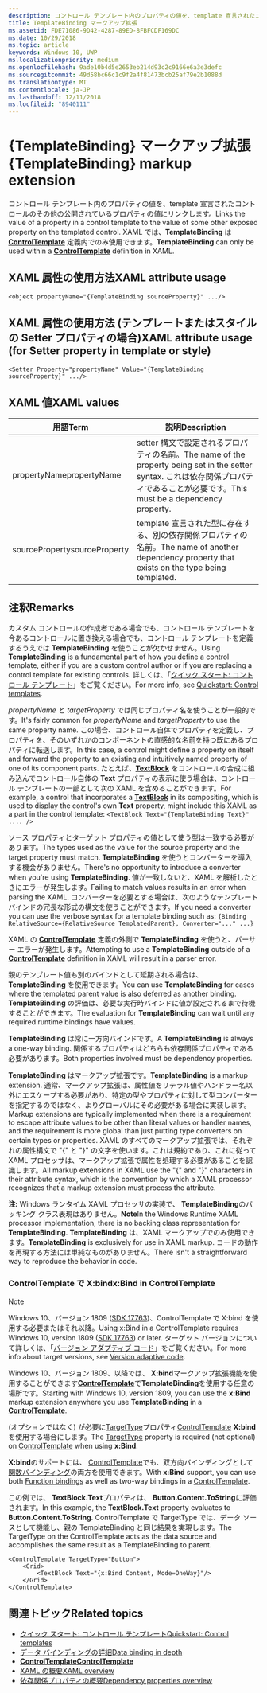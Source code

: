 ```yaml
---
description: コントロール テンプレート内のプロパティの値を、template 宣言されたコントロールのその他の公開されているプロパティの値にリンクします。 XAML では、TemplateBinding は ControlTemplate 定義内でのみ使用できます。
title: TemplateBinding マークアップ拡張
ms.assetid: FDE71086-9D42-4287-89ED-8FBFCDF169DC
ms.date: 10/29/2018
ms.topic: article
keywords: Windows 10, UWP
ms.localizationpriority: medium
ms.openlocfilehash: 9ade10b4d5e2653eb214d93c2c9166e6a3e3defc
ms.sourcegitcommit: 49d58bc66c1c9f2a4f81473bcb25af79e2b1088d
ms.translationtype: MT
ms.contentlocale: ja-JP
ms.lasthandoff: 12/11/2018
ms.locfileid: "8940111"
---
```

# <a name="templatebinding-markup-extension"></a><span data-ttu-id="20b08-105">{TemplateBinding} マークアップ拡張</span><span class="sxs-lookup"><span data-stu-id="20b08-105">{TemplateBinding} markup extension</span></span>

<span data-ttu-id="20b08-106">コントロール テンプレート内のプロパティの値を、template 宣言されたコントロールのその他の公開されているプロパティの値にリンクします。</span><span class="sxs-lookup"><span data-stu-id="20b08-106">Links the value of a property in a control template to the value of some other exposed property on the templated control.</span></span> <span data-ttu-id="20b08-107">XAML では、**TemplateBinding** は [**ControlTemplate**](https://msdn.microsoft.com/library/windows/apps/br209391) 定義内でのみ使用できます。</span><span class="sxs-lookup"><span data-stu-id="20b08-107">**TemplateBinding** can only be used within a [**ControlTemplate**](https://msdn.microsoft.com/library/windows/apps/br209391) definition in XAML.</span></span>

## <a name="xaml-attribute-usage"></a><span data-ttu-id="20b08-108">XAML 属性の使用方法</span><span class="sxs-lookup"><span data-stu-id="20b08-108">XAML attribute usage</span></span>

``` syntax
<object propertyName="{TemplateBinding sourceProperty}" .../>
```

## <a name="xaml-attribute-usage-for-setter-property-in-template-or-style"></a><span data-ttu-id="20b08-109">XAML 属性の使用方法 (テンプレートまたはスタイルの Setter プロパティの場合)</span><span class="sxs-lookup"><span data-stu-id="20b08-109">XAML attribute usage (for Setter property in template or style)</span></span>

``` syntax
<Setter Property="propertyName" Value="{TemplateBinding sourceProperty}" .../>
```

## <a name="xaml-values"></a><span data-ttu-id="20b08-110">XAML 値</span><span class="sxs-lookup"><span data-stu-id="20b08-110">XAML values</span></span>

| <span data-ttu-id="20b08-111">用語</span><span class="sxs-lookup"><span data-stu-id="20b08-111">Term</span></span> | <span data-ttu-id="20b08-112">説明</span><span class="sxs-lookup"><span data-stu-id="20b08-112">Description</span></span> |
|------|-------------|
| <span data-ttu-id="20b08-113">propertyName</span><span class="sxs-lookup"><span data-stu-id="20b08-113">propertyName</span></span> | <span data-ttu-id="20b08-114">setter 構文で設定されるプロパティの名前。</span><span class="sxs-lookup"><span data-stu-id="20b08-114">The name of the property being set in the setter syntax.</span></span> <span data-ttu-id="20b08-115">これは依存関係プロパティであることが必要です。</span><span class="sxs-lookup"><span data-stu-id="20b08-115">This must be a dependency property.</span></span> |
| <span data-ttu-id="20b08-116">sourceProperty</span><span class="sxs-lookup"><span data-stu-id="20b08-116">sourceProperty</span></span> | <span data-ttu-id="20b08-117">template 宣言された型に存在する、別の依存関係プロパティの名前。</span><span class="sxs-lookup"><span data-stu-id="20b08-117">The name of another dependency property that exists on the type being templated.</span></span> |

## <a name="remarks"></a><span data-ttu-id="20b08-118">注釈</span><span class="sxs-lookup"><span data-stu-id="20b08-118">Remarks</span></span>

<span data-ttu-id="20b08-119">カスタム コントロールの作成者である場合でも、コントロール テンプレートを今あるコントロールに置き換える場合でも、コントロール テンプレートを定義するうえでは **TemplateBinding** を使うことが欠かせません。</span><span class="sxs-lookup"><span data-stu-id="20b08-119">Using **TemplateBinding** is a fundamental part of how you define a control template, either if you are a custom control author or if you are replacing a control template for existing controls.</span></span> <span data-ttu-id="20b08-120">詳しくは、「[クイック スタート: コントロール テンプレート](https://msdn.microsoft.com/library/windows/apps/xaml/hh465374)」をご覧ください。</span><span class="sxs-lookup"><span data-stu-id="20b08-120">For more info, see [Quickstart: Control templates](https://msdn.microsoft.com/library/windows/apps/xaml/hh465374).</span></span>

<span data-ttu-id="20b08-121">*propertyName* と *targetProperty* では同じプロパティ名を使うことが一般的です。</span><span class="sxs-lookup"><span data-stu-id="20b08-121">It's fairly common for *propertyName* and *targetProperty* to use the same property name.</span></span> <span data-ttu-id="20b08-122">この場合、コントロール自体でプロパティを定義し、プロパティを、そのいずれかのコンポーネントの直感的な名前を持つ既にあるプロパティに転送します。</span><span class="sxs-lookup"><span data-stu-id="20b08-122">In this case, a control might define a property on itself and forward the property to an existing and intuitively named property of one of its component parts.</span></span> <span data-ttu-id="20b08-123">たとえば、[**TextBlock**](https://msdn.microsoft.com/library/windows/apps/br209652) をコントロールの合成に組み込んでコントロール自体の **Text** プロパティの表示に使う場合は、コントロール テンプレートの一部として次の XAML を含めることができます。</span><span class="sxs-lookup"><span data-stu-id="20b08-123">For example, a control that incorporates a [**TextBlock**](https://msdn.microsoft.com/library/windows/apps/br209652) in its compositing, which is used to display the control's own **Text** property, might include this XAML as a part in the control template:</span></span> `<TextBlock Text="{TemplateBinding Text}" .... />`

<span data-ttu-id="20b08-124">ソース プロパティとターゲット プロパティの値として使う型は一致する必要があります。</span><span class="sxs-lookup"><span data-stu-id="20b08-124">The types used as the value for the source property and the target property must match.</span></span> <span data-ttu-id="20b08-125">**TemplateBinding** を使うとコンバーターを導入する機会がありません。</span><span class="sxs-lookup"><span data-stu-id="20b08-125">There's no opportunity to introduce a converter when you're using **TemplateBinding**.</span></span> <span data-ttu-id="20b08-126">値が一致しないと、XAML を解析したときにエラーが発生します。</span><span class="sxs-lookup"><span data-stu-id="20b08-126">Failing to match values results in an error when parsing the XAML.</span></span> <span data-ttu-id="20b08-127">コンバーターを必要とする場合は、次のようなテンプレート バインドの冗長な形式の構文を使うことができます。</span><span class="sxs-lookup"><span data-stu-id="20b08-127">If you need a converter you can use the verbose syntax for a template binding such as:</span></span> `{Binding RelativeSource={RelativeSource TemplatedParent}, Converter="..." ...}`

<span data-ttu-id="20b08-128">XAML の [**ControlTemplate**](https://msdn.microsoft.com/library/windows/apps/br209391) 定義の外側で **TemplateBinding** を使うと、パーサー エラーが発生します。</span><span class="sxs-lookup"><span data-stu-id="20b08-128">Attempting to use a **TemplateBinding** outside of a [**ControlTemplate**](https://msdn.microsoft.com/library/windows/apps/br209391) definition in XAML will result in a parser error.</span></span>

<span data-ttu-id="20b08-129">親のテンプレート値も別のバインドとして延期される場合は、**TemplateBinding** を使用できます。</span><span class="sxs-lookup"><span data-stu-id="20b08-129">You can use **TemplateBinding** for cases where the templated parent value is also deferred as another binding.</span></span> <span data-ttu-id="20b08-130">**TemplateBinding** の評価は、必要な実行時バインドに値が設定されるまで待機することができます。</span><span class="sxs-lookup"><span data-stu-id="20b08-130">The evaluation for **TemplateBinding** can wait until any required runtime bindings have values.</span></span>

<span data-ttu-id="20b08-131">**TemplateBinding** は常に一方向バインドです。</span><span class="sxs-lookup"><span data-stu-id="20b08-131">A **TemplateBinding** is always a one-way binding.</span></span> <span data-ttu-id="20b08-132">関係するプロパティはどちらも依存関係プロパティである必要があります。</span><span class="sxs-lookup"><span data-stu-id="20b08-132">Both properties involved must be dependency properties.</span></span>

<span data-ttu-id="20b08-133">**TemplateBinding** はマークアップ拡張です。</span><span class="sxs-lookup"><span data-stu-id="20b08-133">**TemplateBinding** is a markup extension.</span></span> <span data-ttu-id="20b08-134">通常、マークアップ拡張は、属性値をリテラル値やハンドラー名以外にエスケープする必要があり、特定の型やプロパティに対して型コンバーターを指定するのではなく、よりグローバルにその必要がある場合に実装します。</span><span class="sxs-lookup"><span data-stu-id="20b08-134">Markup extensions are typically implemented when there is a requirement to escape attribute values to be other than literal values or handler names, and the requirement is more global than just putting type converters on certain types or properties.</span></span> <span data-ttu-id="20b08-135">XAML のすべてのマークアップ拡張では、それぞれの属性構文で "{" と "}" の文字を使います。これは規約であり、これに従って XAML プロセッサは、マークアップ拡張で属性を処理する必要があることを認識します。</span><span class="sxs-lookup"><span data-stu-id="20b08-135">All markup extensions in XAML use the "{" and "}" characters in their attribute syntax, which is the convention by which a XAML processor recognizes that a markup extension must process the attribute.</span></span>

<span data-ttu-id="20b08-136">**注:** Windows ランタイム XAML プロセッサの実装で、 **TemplateBinding**のバッキング クラス表現はありません。</span><span class="sxs-lookup"><span data-stu-id="20b08-136">**Note**In the Windows Runtime XAML processor implementation, there is no backing class representation for **TemplateBinding**.</span></span> <span data-ttu-id="20b08-137">**TemplateBinding** は、XAML マークアップでのみ使用できます。</span><span class="sxs-lookup"><span data-stu-id="20b08-137">**TemplateBinding** is exclusively for use in XAML markup.</span></span> <span data-ttu-id="20b08-138">コードの動作を再現する方法には単純なものがありません。</span><span class="sxs-lookup"><span data-stu-id="20b08-138">There isn't a straightforward way to reproduce the behavior in code.</span></span>

### <a name="xbind-in-controltemplate"></a><span data-ttu-id="20b08-139">ControlTemplate で X:bind</span><span class="sxs-lookup"><span data-stu-id="20b08-139">x:Bind in ControlTemplate</span></span>

> [!NOTE]
> <span data-ttu-id="20b08-140">Windows 10、バージョン 1809 ([SDK 17763](https://developer.microsoft.com/windows/downloads/windows-10-sdk))、ControlTemplate で X:bind を使用する必要またはそれ以降。</span><span class="sxs-lookup"><span data-stu-id="20b08-140">Using x:Bind in a ControlTemplate requires Windows 10, version 1809 ([SDK 17763](https://developer.microsoft.com/windows/downloads/windows-10-sdk)) or later.</span></span> <span data-ttu-id="20b08-141">ターゲット バージョンについて詳しくは、「[バージョン アダプティブ コード](https://msdn.microsoft.com/windows/uwp/debug-test-perf/version-adaptive-code)」をご覧ください。</span><span class="sxs-lookup"><span data-stu-id="20b08-141">For more info about target versions, see [Version adaptive code](https://msdn.microsoft.com/windows/uwp/debug-test-perf/version-adaptive-code).</span></span>

<span data-ttu-id="20b08-142">Windows 10、バージョン 1809、以降では、 **X:bind**マークアップ拡張機能を使用することができます[**ControlTemplate**](https://msdn.microsoft.com/library/windows/apps/br209391)で**TemplateBinding**を使用する任意の場所です。</span><span class="sxs-lookup"><span data-stu-id="20b08-142">Starting with Windows 10, version 1809, you can use the **x:Bind** markup extension anywhere you use **TemplateBinding** in a [**ControlTemplate**](https://msdn.microsoft.com/library/windows/apps/br209391).</span></span> 

<span data-ttu-id="20b08-143">(オプションではなく) が必要に[TargetType](https://docs.microsoft.com/uwp/api/windows.ui.xaml.controls.controltemplate.targettype)プロパティ[ControlTemplate](https://msdn.microsoft.com/library/windows/apps/br209391) **X:bind**を使用する場合にします。</span><span class="sxs-lookup"><span data-stu-id="20b08-143">The [TargetType](https://docs.microsoft.com/uwp/api/windows.ui.xaml.controls.controltemplate.targettype) property is required (not optional) on [ControlTemplate](https://msdn.microsoft.com/library/windows/apps/br209391) when using **x:Bind**.</span></span>

<span data-ttu-id="20b08-144">**X:bind**のサポートには、 [ControlTemplate](https://msdn.microsoft.com/library/windows/apps/br209391)でも、双方向バインディングとして[関数バインディング](../data-binding/function-bindings.md)の両方を使用できます。</span><span class="sxs-lookup"><span data-stu-id="20b08-144">With **x:Bind** support, you can use both [Function bindings](../data-binding/function-bindings.md) as well as two-way bindings in a [ControlTemplate](https://msdn.microsoft.com/library/windows/apps/br209391).</span></span>

<span data-ttu-id="20b08-145">この例では、 **TextBlock.Text**プロパティは、 **Button.Content.ToString**に評価されます。</span><span class="sxs-lookup"><span data-stu-id="20b08-145">In this example, the **TextBlock.Text** property evaluates to **Button.Content.ToString**.</span></span> <span data-ttu-id="20b08-146">ControlTemplate で TargetType では、データ ソースとして機能し、親の TemplateBinding と同じ結果を実現します。</span><span class="sxs-lookup"><span data-stu-id="20b08-146">The TargetType on the ControlTemplate acts as the data source and accomplishes the same result as a TemplateBinding to parent.</span></span>

```xaml
<ControlTemplate TargetType="Button">
    <Grid>
        <TextBlock Text="{x:Bind Content, Mode=OneWay}"/>
    </Grid>
</ControlTemplate>
```

## <a name="related-topics"></a><span data-ttu-id="20b08-147">関連トピック</span><span class="sxs-lookup"><span data-stu-id="20b08-147">Related topics</span></span>

* [<span data-ttu-id="20b08-148">クイック スタート: コントロール テンプレート</span><span class="sxs-lookup"><span data-stu-id="20b08-148">Quickstart: Control templates</span></span>](https://msdn.microsoft.com/library/windows/apps/xaml/hh465374)
* [<span data-ttu-id="20b08-149">データ バインディングの詳細</span><span class="sxs-lookup"><span data-stu-id="20b08-149">Data binding in depth</span></span>](https://msdn.microsoft.com/library/windows/apps/mt210946)
* [**<span data-ttu-id="20b08-150">ControlTemplate</span><span class="sxs-lookup"><span data-stu-id="20b08-150">ControlTemplate</span></span>**](https://msdn.microsoft.com/library/windows/apps/br209391)
* [<span data-ttu-id="20b08-151">XAML の概要</span><span class="sxs-lookup"><span data-stu-id="20b08-151">XAML overview</span></span>](xaml-overview.md)
* [<span data-ttu-id="20b08-152">依存関係プロパティの概要</span><span class="sxs-lookup"><span data-stu-id="20b08-152">Dependency properties overview</span></span>](dependency-properties-overview.md)
 


